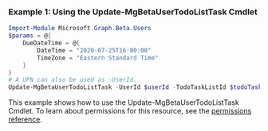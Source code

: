 ### Example 1: Using the Update-MgBetaUserTodoListTask Cmdlet
```powershell
Import-Module Microsoft.Graph.Beta.Users
$params = @{
	DueDateTime = @{
		DateTime = "2020-07-25T16:00:00"
		TimeZone = "Eastern Standard Time"
	}
}
# A UPN can also be used as -UserId.
Update-MgBetaUserTodoListTask -UserId $userId -TodoTaskListId $todoTaskListId -TodoTaskId $todoTaskId -BodyParameter $params
```
This example shows how to use the Update-MgBetaUserTodoListTask Cmdlet.
To learn about permissions for this resource, see the [permissions reference](/graph/permissions-reference).
